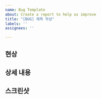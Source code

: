 ```yaml
---
name: Bug Template
about: Create a report to help us improve
title: "[BUG] 제목 작성"
labels: ''
assignees: ''

---
```


## 현상


## 상세 내용


## 스크린샷
